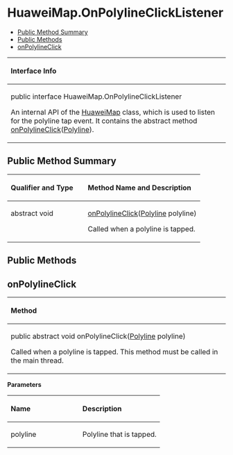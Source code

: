 # HuaweiMap.OnPolylineClickListener<a name="EN-US_TOPIC_0000001145781007"></a>

-   [Public Method Summary](#section15252125403319)
-   [Public Methods](#section18788949155619)
-   [onPolylineClick](#section101131459577)


<a name="table4648mcpsimp"></a>
<table><thead align="left"><tr id="row4652mcpsimp"><th class="cellrowborder" valign="top" width="100%" id="mcps1.1.2.1.1"><p id="p4654mcpsimp"><a name="p4654mcpsimp"></a><a name="p4654mcpsimp"></a>Interface Info</p>
</th>
</tr>
</thead>
<tbody><tr id="row4655mcpsimp"><td class="cellrowborder" valign="top" width="100%" headers="mcps1.1.2.1.1 "><p id="p7564621142619"><a name="p7564621142619"></a><a name="p7564621142619"></a>public interface HuaweiMap.OnPolylineClickListener</p>
<p id="p4657mcpsimp"><a name="p4657mcpsimp"></a><a name="p4657mcpsimp"></a>An internal API of the <a href="huaweimap.md">HuaweiMap</a> class, which is used to listen for the polyline tap event. It contains the abstract method <a href="#section101131459577">onPolylineClick</a>(<a href="polyline.md">Polyline</a>).</p>
</td>
</tr>
</tbody>
</table>

## Public Method Summary<a name="section15252125403319"></a>

<a name="table4663mcpsimp"></a>
<table><thead align="left"><tr id="row4668mcpsimp"><th class="cellrowborder" valign="top" width="40%" id="mcps1.1.3.1.1"><p id="p4670mcpsimp"><a name="p4670mcpsimp"></a><a name="p4670mcpsimp"></a>Qualifier and Type</p>
</th>
<th class="cellrowborder" valign="top" width="60%" id="mcps1.1.3.1.2"><p id="p4672mcpsimp"><a name="p4672mcpsimp"></a><a name="p4672mcpsimp"></a>Method Name and Description</p>
</th>
</tr>
</thead>
<tbody><tr id="row4673mcpsimp"><td class="cellrowborder" valign="top" width="40%" headers="mcps1.1.3.1.1 "><p id="p4675mcpsimp"><a name="p4675mcpsimp"></a><a name="p4675mcpsimp"></a>abstract void</p>
</td>
<td class="cellrowborder" valign="top" width="60%" headers="mcps1.1.3.1.2 "><p id="p4677mcpsimp"><a name="p4677mcpsimp"></a><a name="p4677mcpsimp"></a><a href="#section101131459577">onPolylineClick</a>(<a href="polyline.md">Polyline</a> polyline)</p>
<p id="p176047333614"><a name="p176047333614"></a><a name="p176047333614"></a>Called when a polyline is tapped.</p>
</td>
</tr>
</tbody>
</table>

## Public Methods<a name="section18788949155619"></a>

## onPolylineClick<a name="section101131459577"></a>

<a name="table4680mcpsimp"></a>
<table><thead align="left"><tr id="row4684mcpsimp"><th class="cellrowborder" valign="top" width="100%" id="mcps1.1.2.1.1"><p id="p4686mcpsimp"><a name="p4686mcpsimp"></a><a name="p4686mcpsimp"></a>Method</p>
</th>
</tr>
</thead>
<tbody><tr id="row4687mcpsimp"><td class="cellrowborder" valign="top" width="100%" headers="mcps1.1.2.1.1 "><p id="p4689mcpsimp"><a name="p4689mcpsimp"></a><a name="p4689mcpsimp"></a>public abstract void onPolylineClick(<a href="polyline.md">Polyline</a> polyline)</p>
<p id="p4692mcpsimp"><a name="p4692mcpsimp"></a><a name="p4692mcpsimp"></a>Called when a polyline is tapped. This method must be called in the main thread.</p>
</td>
</tr>
</tbody>
</table>

**Parameters**

<a name="table4695mcpsimp"></a>
<table><thead align="left"><tr id="row4700mcpsimp"><th class="cellrowborder" valign="top" width="47%" id="mcps1.1.3.1.1"><p id="p4702mcpsimp"><a name="p4702mcpsimp"></a><a name="p4702mcpsimp"></a>Name</p>
</th>
<th class="cellrowborder" valign="top" width="53%" id="mcps1.1.3.1.2"><p id="p4704mcpsimp"><a name="p4704mcpsimp"></a><a name="p4704mcpsimp"></a>Description</p>
</th>
</tr>
</thead>
<tbody><tr id="row4705mcpsimp"><td class="cellrowborder" valign="top" width="47%" headers="mcps1.1.3.1.1 "><p id="p4707mcpsimp"><a name="p4707mcpsimp"></a><a name="p4707mcpsimp"></a>polyline</p>
</td>
<td class="cellrowborder" valign="top" width="53%" headers="mcps1.1.3.1.2 "><p id="p4709mcpsimp"><a name="p4709mcpsimp"></a><a name="p4709mcpsimp"></a>Polyline that is tapped.</p>
</td>
</tr>
</tbody>
</table>

